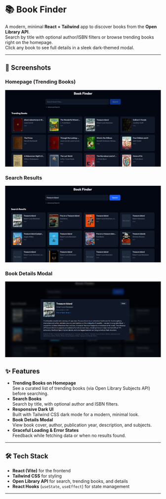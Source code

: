 # 📚 Book Finder

A modern, minimal **React + Tailwind** app to discover books from the **Open Library API**.  
Search by title with optional author/ISBN filters or browse trending books right on the homepage.  
Click any book to see full details in a sleek dark-themed modal.

---


## 📸 Screenshots

### Homepage (Trending Books)
![Homepage Screenshot](./src/assets/screenshots/homepage.png)

### Search Results
![Search Screenshot](./src/assets/screenshots/searchpage.png)

### Book Details Modal
![Modal Screenshot](./src/assets/screenshots/bookdetails.png)


## ✨ Features

- **Trending Books on Homepage**  
  See a curated list of trending books (via Open Library Subjects API) before searching.
- **Search Books**  
  Search by title, with optional author and ISBN filters.
- **Responsive Dark UI**  
  Built with Tailwind CSS dark mode for a modern, minimal look.
- **Book Details Modal**  
  View book cover, author, publication year, description, and subjects.
- **Graceful Loading & Error States**  
  Feedback while fetching data or when no results found.

---

## 🛠 Tech Stack

- **React (Vite)** for the frontend  
- **Tailwind CSS** for styling   
- **Open Library API** for search, trending books, and details  
- **React Hooks** (`useState`, `useEffect`) for state management  

---


